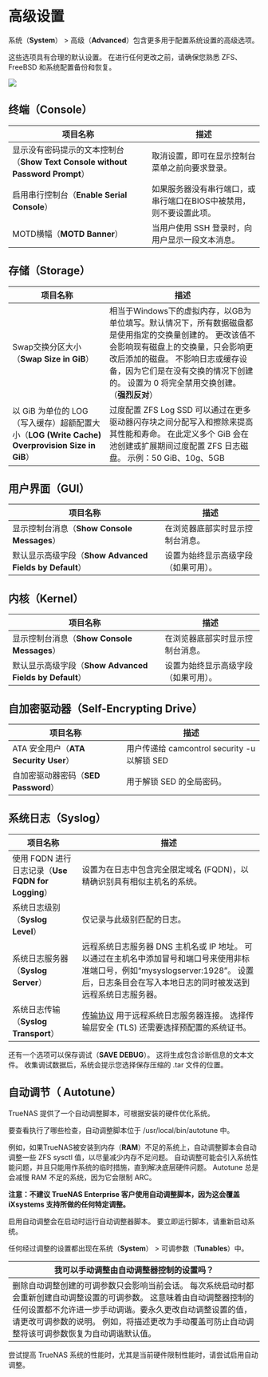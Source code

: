 # 高级设置

系统（**System**） > 高级（**Advanced**）包含更多用于配置系统设置的高级选项。

这些选项具有合理的默认设置。 在进行任何更改之前，请确保您熟悉 ZFS、FreeBSD 和系统配置备份和恢复。

![](https://www.truenas.com/docs/images/CORE/12.0/SystemAdvanced.png)

## 终端（Console）

| 项目名称                                                     | 描述                                                         |
| ------------------------------------------------------------ | ------------------------------------------------------------ |
| 显示没有密码提示的文本控制台（**Show Text Console without Password Prompt**） | 取消设置，即可在显示控制台菜单之前向要求登录。               |
| 启用串行控制台（**Enable Serial Console**）                  | 如果服务器没有串行端口，或串行端口在BIOS中被禁用，则不要设置此项。 |
| MOTD横幅（**MOTD Banner**）                                  | 当用户使用 SSH 登录时，向用户显示一段文本消息。              |

## 存储（Storage）

| 项目名称                                                     | 描述                                                         |
| ------------------------------------------------------------ | ------------------------------------------------------------ |
| Swap交换分区大小（**Swap Size in GiB**）                     | 相当于Windows下的虚拟内存，以GB为单位填写。默认情况下，所有数据磁盘都是使用指定的交换量创建的。 更改该值不会影响现有磁盘上的交换量，只会影响更改后添加的磁盘。 不影响日志或缓存设备，因为它们是在没有交换的情况下创建的。 设置为 0 将完全禁用交换创建。 （**强烈反对**） |
| 以 GiB 为单位的 LOG（写入缓存）超额配置大小（**LOG (Write Cache) Overprovision Size in GiB**） | 过度配置 ZFS Log SSD 可以通过在更多驱动器闪存块之间分配写入和擦除来提高其性能和寿命。 在此定义多个 GiB 会在池创建或扩展期间过度配置 ZFS 日志磁盘。 示例：50 GiB、10g、5GB |

## 用户界面（GUI）

| 项目名称                                                | 描述                                 |
| ------------------------------------------------------- | ------------------------------------ |
| 显示控制台消息（**Show Console Messages**）             | 在浏览器底部实时显示控制台消息。     |
| 默认显示高级字段（**Show Advanced Fields by Default**） | 设置为始终显示高级字段（如果可用）。 |

## 内核（Kernel）

| 项目名称                                                | 描述                                 |
| ------------------------------------------------------- | ------------------------------------ |
| 显示控制台消息（**Show Console Messages**）             | 在浏览器底部实时显示控制台消息。     |
| 默认显示高级字段（**Show Advanced Fields by Default**） | 设置为始终显示高级字段（如果可用）。 |

## 自加密驱动器（Self-Encrypting Drive）

| 项目名称                              | 描述                                         |
| ------------------------------------- | -------------------------------------------- |
| ATA 安全用户（**ATA Security User**） | 用户传递给 camcontrol security -u 以解锁 SED |
| 自加密驱动器密码（**SED Password**）  | 用于解锁 SED 的全局密码。                    |

## 系统日志（Syslog）

| 项目名称                                           | 描述                                                         |
| -------------------------------------------------- | ------------------------------------------------------------ |
| 使用 FQDN 进行日志记录（**Use FQDN for Logging**） | 设置为在日志中包含完全限定域名 (FQDN)，以精确识别具有相似主机名的系统。 |
| 系统日志级别（**Syslog Level**）                   | 仅记录与此级别匹配的日志。                                   |
| 系统日志服务器（**Syslog Server**）                | 远程系统日志服务器 DNS 主机名或 IP 地址。 可以通过在主机名中添加冒号和端口号来使用非标准端口号，例如“mysyslogserver:1928”。 设置后，日志条目会在写入本地日志的同时被发送到远程系统日志服务器。 |
| 系统日志传输（**Syslog Transport**）               | [传输协议](https://tools.ietf.org/html/rfc8095) 用于远程系统日志服务器连接。 选择传输层安全 (TLS) 还需要选择预配置的系统证书。 |

还有一个选项可以保存调试（**SAVE DEBUG**）。 这将生成包含诊断信息的文本文件。 收集调试数据后，系统会提示您选择保存压缩的 .tar 文件的位置。

## 自动调节（ Autotune）

TrueNAS 提供了一个自动调整脚本，可根据安装的硬件优化系统。

要查看执行了哪些检查，自动调整脚本位于 /usr/local/bin/autotune 中。

例如，如果TrueNAS被安装到内存（**RAM**）不足的系统上，自动调整脚本会自动调整一些 ZFS sysctl 值，以尽量减少内存不足问题。 自动调整可能会引入系统性能问题，并且只能用作系统的临时措施，直到解决底层硬件问题。 Autotune 总是会减慢 RAM 不足的系统，因为它会限制 ARC。

**注意：不建议 TrueNAS Enterprise 客户使用自动调整脚本，因为这会覆盖 iXsystems 支持所做的任何特定调整。**

启用自动调整会在启动时运行自动调整器脚本。 要立即运行脚本，请重新启动系统。

任何经过调整的设置都出现在系统（**System**） > 可调参数（**Tunables**）中。

| 我可以手动调整由自动调整器控制的设置吗？                     |
| ------------------------------------------------------------ |
| 删除自动调整创建的可调参数只会影响当前会话。 每次系统启动时都会重新创建自动调整设置的可调参数。 这意味着由自动调整器控制的任何设置都不允许进一步手动调谐。要永久更改自动调整设置的值，请更改可调参数的说明。 例如，将描述更改为手动覆盖可防止自动调整将该可调参数恢复为自动调谐默认值。 |

尝试提高 TrueNAS 系统的性能时，尤其是当前硬件限制性能时，请尝试启用自动调整。

